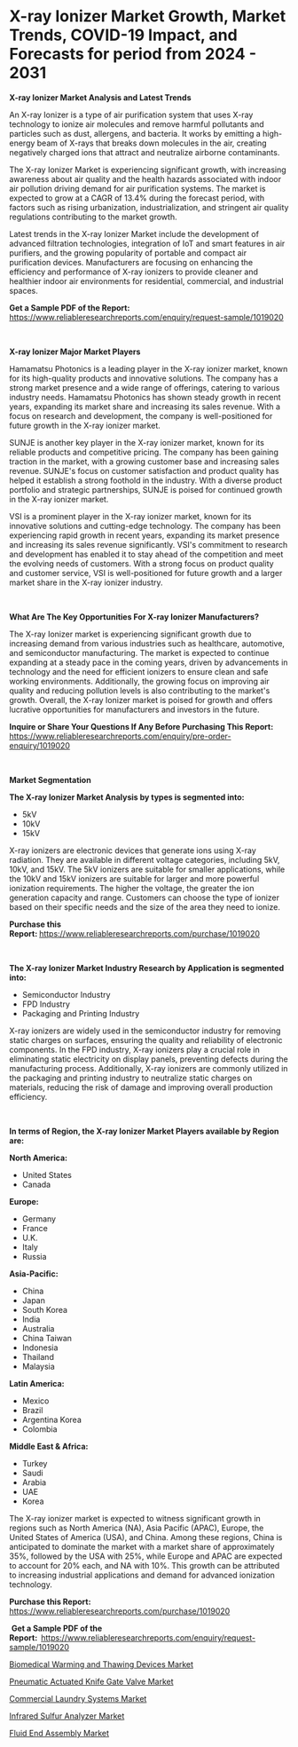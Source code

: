 <p><h1>X-ray Ionizer Market Growth, Market Trends, COVID-19 Impact, and Forecasts for period from 2024 - 2031</h1></p><p><strong>X-ray Ionizer Market Analysis and Latest Trends</strong></p>
<p><p>An X-ray Ionizer is a type of air purification system that uses X-ray technology to ionize air molecules and remove harmful pollutants and particles such as dust, allergens, and bacteria. It works by emitting a high-energy beam of X-rays that breaks down molecules in the air, creating negatively charged ions that attract and neutralize airborne contaminants.</p><p>The X-ray Ionizer Market is experiencing significant growth, with increasing awareness about air quality and the health hazards associated with indoor air pollution driving demand for air purification systems. The market is expected to grow at a CAGR of 13.4% during the forecast period, with factors such as rising urbanization, industrialization, and stringent air quality regulations contributing to the market growth.</p><p>Latest trends in the X-ray Ionizer Market include the development of advanced filtration technologies, integration of IoT and smart features in air purifiers, and the growing popularity of portable and compact air purification devices. Manufacturers are focusing on enhancing the efficiency and performance of X-ray ionizers to provide cleaner and healthier indoor air environments for residential, commercial, and industrial spaces.</p></p>
<p><strong>Get a Sample PDF of the Report:&nbsp;</strong> <a href="https://www.reliableresearchreports.com/enquiry/request-sample/1019020">https://www.reliableresearchreports.com/enquiry/request-sample/1019020</a></p>
<p>&nbsp;</p>
<p><strong>X-ray Ionizer Major Market Players</strong></p>
<p><p>Hamamatsu Photonics is a leading player in the X-ray ionizer market, known for its high-quality products and innovative solutions. The company has a strong market presence and a wide range of offerings, catering to various industry needs. Hamamatsu Photonics has shown steady growth in recent years, expanding its market share and increasing its sales revenue. With a focus on research and development, the company is well-positioned for future growth in the X-ray ionizer market.</p><p>SUNJE is another key player in the X-ray ionizer market, known for its reliable products and competitive pricing. The company has been gaining traction in the market, with a growing customer base and increasing sales revenue. SUNJE's focus on customer satisfaction and product quality has helped it establish a strong foothold in the industry. With a diverse product portfolio and strategic partnerships, SUNJE is poised for continued growth in the X-ray ionizer market.</p><p>VSI is a prominent player in the X-ray ionizer market, known for its innovative solutions and cutting-edge technology. The company has been experiencing rapid growth in recent years, expanding its market presence and increasing its sales revenue significantly. VSI's commitment to research and development has enabled it to stay ahead of the competition and meet the evolving needs of customers. With a strong focus on product quality and customer service, VSI is well-positioned for future growth and a larger market share in the X-ray ionizer industry.</p></p>
<p>&nbsp;</p>
<p><strong>What Are The Key Opportunities For X-ray Ionizer Manufacturers?</strong></p>
<p><p>The X-ray Ionizer market is experiencing significant growth due to increasing demand from various industries such as healthcare, automotive, and semiconductor manufacturing. The market is expected to continue expanding at a steady pace in the coming years, driven by advancements in technology and the need for efficient ionizers to ensure clean and safe working environments. Additionally, the growing focus on improving air quality and reducing pollution levels is also contributing to the market's growth. Overall, the X-ray Ionizer market is poised for growth and offers lucrative opportunities for manufacturers and investors in the future.</p></p>
<p><strong>Inquire or Share Your Questions If Any Before Purchasing This Report:</strong> <a href="https://www.reliableresearchreports.com/enquiry/pre-order-enquiry/1019020">https://www.reliableresearchreports.com/enquiry/pre-order-enquiry/1019020</a></p>
<p>&nbsp;</p>
<p><strong>Market Segmentation</strong></p>
<p><strong>The X-ray Ionizer Market Analysis by types is segmented into:</strong></p>
<p><ul><li>5kV</li><li>10kV</li><li>15kV</li></ul></p>
<p><p>X-ray ionizers are electronic devices that generate ions using X-ray radiation. They are available in different voltage categories, including 5kV, 10kV, and 15kV. The 5kV ionizers are suitable for smaller applications, while the 10kV and 15kV ionizers are suitable for larger and more powerful ionization requirements. The higher the voltage, the greater the ion generation capacity and range. Customers can choose the type of ionizer based on their specific needs and the size of the area they need to ionize.</p></p>
<p><strong>Purchase this Report:&nbsp;</strong><a href="https://www.reliableresearchreports.com/purchase/1019020">https://www.reliableresearchreports.com/purchase/1019020</a></p>
<p>&nbsp;</p>
<p><strong>The X-ray Ionizer Market Industry Research by Application is segmented into:</strong></p>
<p><ul><li>Semiconductor Industry</li><li>FPD Industry</li><li>Packaging and Printing Industry</li></ul></p>
<p><p>X-ray ionizers are widely used in the semiconductor industry for removing static charges on surfaces, ensuring the quality and reliability of electronic components. In the FPD industry, X-ray ionizers play a crucial role in eliminating static electricity on display panels, preventing defects during the manufacturing process. Additionally, X-ray ionizers are commonly utilized in the packaging and printing industry to neutralize static charges on materials, reducing the risk of damage and improving overall production efficiency.</p></p>
<p>&nbsp;</p>
<p><strong>In terms of Region, the X-ray Ionizer Market Players available by Region are:</strong></p>
<p>
    <p> <strong> North America: </strong>
        <ul>
            <li>United States</li>
            <li>Canada</li>
        </ul>
        </p> 
    <p> <strong> Europe: </strong>
        <ul>
            <li>Germany</li>
            <li>France</li>
            <li>U.K.</li>
            <li>Italy</li>
            <li>Russia</li>
        </ul>
        </p> 
    <p> <strong> Asia-Pacific: </strong>
        <ul>
            <li>China</li>
            <li>Japan</li>
            <li>South Korea</li>
            <li>India</li>
            <li>Australia</li>
            <li>China Taiwan</li>
            <li>Indonesia</li>
            <li>Thailand</li>
            <li>Malaysia</li>
        </ul>
        </p> 
    <p> <strong> Latin America: </strong>
        <ul>
            <li>Mexico</li>
            <li>Brazil</li>
            <li>Argentina Korea</li>
            <li>Colombia</li>
        </ul>
        </p> 
    <p> <strong> Middle East & Africa: </strong>
        <ul>
            <li>Turkey</li>
            <li>Saudi</li>
            <li>Arabia</li>
            <li>UAE</li>
            <li>Korea</li>
        </ul>
    </p>
    </p>
<p><p>The X-ray ionizer market is expected to witness significant growth in regions such as North America (NA), Asia Pacific (APAC), Europe, the United States of America (USA), and China. Among these regions, China is anticipated to dominate the market with a market share of approximately 35%, followed by the USA with 25%, while Europe and APAC are expected to account for 20% each, and NA with 10%. This growth can be attributed to increasing industrial applications and demand for advanced ionization technology.</p></p>
<p><strong>Purchase this Report: </strong><a href="https://www.reliableresearchreports.com/purchase/1019020">https://www.reliableresearchreports.com/purchase/1019020</a></p>
<p>&nbsp;<strong>Get a Sample PDF of the Report:&nbsp;&nbsp;</strong><a href="https://www.reliableresearchreports.com/enquiry/request-sample/1019020">https://www.reliableresearchreports.com/enquiry/request-sample/1019020</a></p>
<p><strong></strong></p>
<p><p><a href="https://medium.com/@timothychapman46/biomedical-warming-and-thawing-devices-market-outlook-industry-overview-and-forecast-2024-to-59ee186ae8d3">Biomedical Warming and Thawing Devices Market</a></p><p><a href="https://medium.com/@othamcclure/pneumatic-actuated-knife-gate-valve-market-furnishes-information-on-market-share-market-trends-e3163c1d6898">Pneumatic Actuated Knife Gate Valve Market</a></p><p><a href="https://medium.com/@raymondgray765/commercial-laundry-systems-market-comprehensive-assessment-by-type-application-and-geography-1082bfb29c17">Commercial Laundry Systems Market</a></p><p><a href="https://medium.com/@othamcclure/infrared-sulfur-analyzer-market-share-evolution-and-market-growth-trends-2024-2031-0f1085259411">Infrared Sulfur Analyzer Market</a></p><p><a href="https://medium.com/@timothychapman46/fluid-end-assembly-market-trends-and-market-analysis-forecasted-for-period-2024-2031-42010b8edd7d">Fluid End Assembly Market</a></p></p>